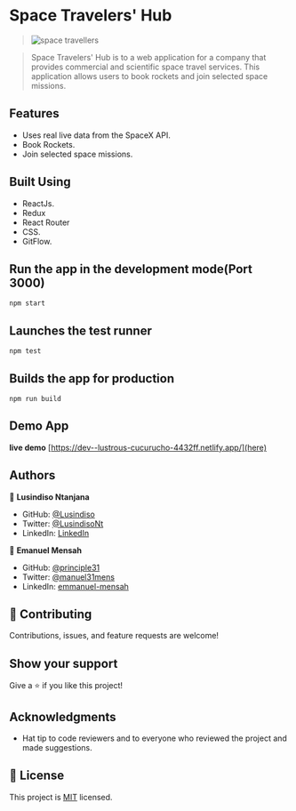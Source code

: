 # Space Travelers' Hub
> ![space travellers](https://user-images.githubusercontent.com/90258833/176904082-2b439a27-4913-489c-95ea-5dfbf5b98f08.png)

>  Space Travelers' Hub is to a web application for a company that provides commercial and scientific space travel services. This application allows users to book rockets and join selected space missions.
## Features
- Uses real live data from the SpaceX API.
- Book Rockets.
- Join selected space missions.

## Built Using

- ReactJs.
- Redux
- React Router
- CSS.
- GitFlow.

## Run the app in the development mode(Port 3000)

```
npm start
```

## Launches the test runner

```
npm test
```

## Builds the app for production

```
npm run build
```

## Demo App

**live demo** [https://dev--lustrous-cucurucho-4432ff.netlify.app/](here)

## Authors

👤 **Lusindiso Ntanjana**

- GitHub: [@Lusindiso](https://github.com/Lusindiso)
- Twitter: [@LusindisoNt](https://twitter.com/LusindisoNt)
- LinkedIn: [LinkedIn](https://www.linkedin.com/in/lusindisontanjana/)

👤 **Emanuel Mensah**

- GitHub: [@principle31](https://github.com/principles31)
- Twitter: [@manuel31mens](https://Twiter.com/@Manuel31mens)
- LinkedIn: [emmanuel-mensah](www.linkedin.com/in/emmanuel-mensah-)

## 🤝 Contributing

Contributions, issues, and feature requests are welcome!

## Show your support

Give a ⭐️ if you like this project!

## Acknowledgments

- Hat tip to code reviewers and to everyone who reviewed the project and made suggestions.

## 📝 License

This project is [MIT](./LICENSE) licensed.
